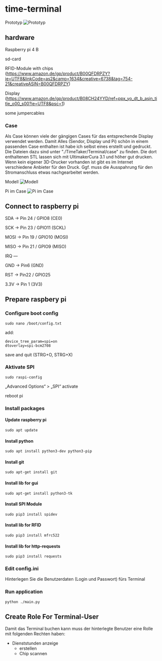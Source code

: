 # time-terminal

Prototyp
![Prototyp](https://github.com/ThomasTebbe93/TimeTaker/blob/main/Terminal/case/timeTaker_prototype.jpg?raw=true)

## hardware

Raspberry pi 4 B

sd-card

RFID-Module with chips (https://www.amazon.de/gp/product/B00QFDRPZY?ie=UTF8&linkCode=as2&camp=1634&creative=6738&tag=754-21&creativeASIN=B00QFDRPZY)

Display (https://www.amazon.de/gp/product/B08CH24YYD/ref=ppx_yo_dt_b_asin_title_o00_s00?ie=UTF8&psc=1)

some jumpercables

### Case

Als Case können viele der gängigen Cases für das entsprechende Display verwendet werden.
Damit Alles (Sendor, Display und Pi) schön in einem passenden Case enthalten ist habe ich selbst eines erstellt und gedruckt.
Die Dateien dazu sind unter "./TimeTaker/Terminal/case" zu finden.
Die dort enthaltenen STL lassen sich mit UltimakerCura 3.1 und höher gut drucken. Wenn kein eigener 3D-Drucker vorhanden ist gibt es im Internet verschiedene Anbieter für den Druck. Ggf. muss die Ausspahrung für den Stromanschluss etwas nachgearbeitet werden.

Modell
![Modell](https://github.com/ThomasTebbe93/TimeTaker/blob/main/Terminal/case/case.PNG?raw=true)

Pi im Case
![Pi im Case](https://github.com/ThomasTebbe93/TimeTaker/blob/main/Terminal/case/timeTaker_caseWithPi.jpg?raw=true)

## Connect to raspberry pi

SDA -> Pin 24 / GPIO8 (CE0)

SCK -> Pin 23 / GPIO11 (SCKL)

MOSI -> Pin 19 / GPIO10 (MOSI)

MISO -> Pin 21 / GPIO9 (MISO)

IRQ —

GND -> Pin6 (GND)

RST -> Pin22 / GPIO25

3.3V -> Pin 1 (3V3)

## Prepare raspbery pi

### Configure boot config

```
sudo nano /boot/config.txt
```

add:

```
device_tree_param=spi=on
dtoverlay=spi-bcm2708
```

save and quit (STRG+O, STRG+X)

### Aktivate SPI

```
sudo raspi-config
```

„Advanced Options“ > „SPI“ activate

reboot pi

### Install packages

#### Update raspberry pi

```
sudo apt update
```

#### Install python

```
sudo apt install python3-dev python3-pip
```

#### Install git

```
sudo apt-get install git
```

#### Install lib for gui

```
sudo apt-get install python3-tk
```

#### Install SPI Module

```
sudo pip3 install spidev
```

#### Install lib for RFID

```
sudo pip3 install mfrc522
```

#### Install lib for http-requests

```
sudo pip3 install requests
```

### Edit config.ini

Hinterlegen Sie die Benutzerdaten (Login und Passwort) fürs Terminal

### Run application

```
python ./main.py
```

## Create Role For Terminal-User

Damit das Terminal buchen kann muss der hinterlegte Benutzer eine Rolle mit folgenden Rechten haben:

- Dienststunden anzeige
  - erstellen
  - Chip scannen

